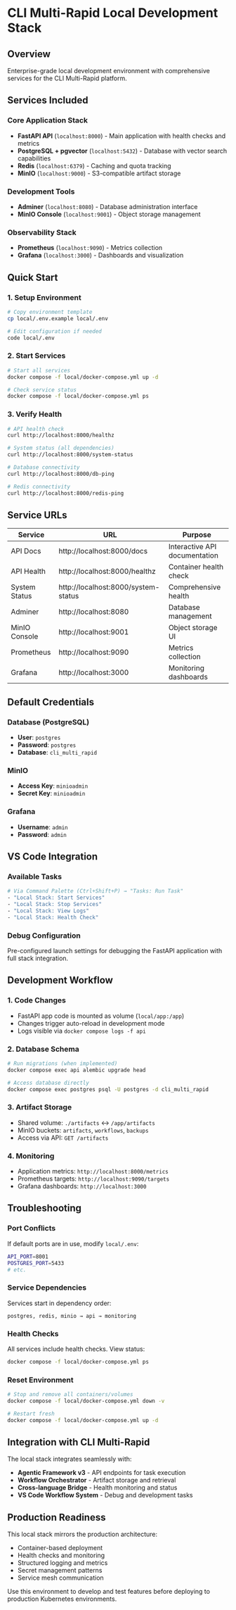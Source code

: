 # CLI Multi-Rapid Local Development Stack

## Overview

Enterprise-grade local development environment with comprehensive services for the CLI Multi-Rapid platform.

## Services Included

### **Core Application Stack**
- **FastAPI API** (`localhost:8000`) - Main application with health checks and metrics
- **PostgreSQL + pgvector** (`localhost:5432`) - Database with vector search capabilities  
- **Redis** (`localhost:6379`) - Caching and quota tracking
- **MinIO** (`localhost:9000`) - S3-compatible artifact storage

### **Development Tools**
- **Adminer** (`localhost:8080`) - Database administration interface
- **MinIO Console** (`localhost:9001`) - Object storage management

### **Observability Stack**
- **Prometheus** (`localhost:9090`) - Metrics collection
- **Grafana** (`localhost:3000`) - Dashboards and visualization

## Quick Start

### 1. Setup Environment
```bash
# Copy environment template
cp local/.env.example local/.env

# Edit configuration if needed
code local/.env
```

### 2. Start Services
```bash
# Start all services
docker compose -f local/docker-compose.yml up -d

# Check service status
docker compose -f local/docker-compose.yml ps
```

### 3. Verify Health
```bash
# API health check
curl http://localhost:8000/healthz

# System status (all dependencies)
curl http://localhost:8000/system-status

# Database connectivity
curl http://localhost:8000/db-ping

# Redis connectivity  
curl http://localhost:8000/redis-ping
```

## Service URLs

| Service | URL | Purpose |
|---------|-----|---------|
| API Docs | http://localhost:8000/docs | Interactive API documentation |
| API Health | http://localhost:8000/healthz | Container health check |
| System Status | http://localhost:8000/system-status | Comprehensive health |
| Adminer | http://localhost:8080 | Database management |
| MinIO Console | http://localhost:9001 | Object storage UI |
| Prometheus | http://localhost:9090 | Metrics collection |
| Grafana | http://localhost:3000 | Monitoring dashboards |

## Default Credentials

### Database (PostgreSQL)
- **User**: `postgres`
- **Password**: `postgres` 
- **Database**: `cli_multi_rapid`

### MinIO
- **Access Key**: `minioadmin`
- **Secret Key**: `minioadmin`

### Grafana
- **Username**: `admin`
- **Password**: `admin`

## VS Code Integration

### Available Tasks
```bash
# Via Command Palette (Ctrl+Shift+P) → "Tasks: Run Task"
- "Local Stack: Start Services"
- "Local Stack: Stop Services" 
- "Local Stack: View Logs"
- "Local Stack: Health Check"
```

### Debug Configuration
Pre-configured launch settings for debugging the FastAPI application with full stack integration.

## Development Workflow

### 1. Code Changes
- FastAPI app code is mounted as volume (`local/app:/app`)
- Changes trigger auto-reload in development mode
- Logs visible via `docker compose logs -f api`

### 2. Database Schema
```bash
# Run migrations (when implemented)
docker compose exec api alembic upgrade head

# Access database directly
docker compose exec postgres psql -U postgres -d cli_multi_rapid
```

### 3. Artifact Storage
- Shared volume: `./artifacts` ↔ `/app/artifacts`
- MinIO buckets: `artifacts`, `workflows`, `backups`
- Access via API: `GET /artifacts`

### 4. Monitoring
- Application metrics: `http://localhost:8000/metrics`
- Prometheus targets: `http://localhost:9090/targets`
- Grafana dashboards: `http://localhost:3000`

## Troubleshooting

### Port Conflicts
If default ports are in use, modify `local/.env`:
```bash
API_PORT=8001
POSTGRES_PORT=5433
# etc.
```

### Service Dependencies
Services start in dependency order:
```
postgres, redis, minio → api → monitoring
```

### Health Checks
All services include health checks. View status:
```bash
docker compose -f local/docker-compose.yml ps
```

### Reset Environment
```bash
# Stop and remove all containers/volumes
docker compose -f local/docker-compose.yml down -v

# Restart fresh
docker compose -f local/docker-compose.yml up -d
```

## Integration with CLI Multi-Rapid

The local stack integrates seamlessly with:
- **Agentic Framework v3** - API endpoints for task execution
- **Workflow Orchestrator** - Artifact storage and retrieval  
- **Cross-language Bridge** - Health monitoring and status
- **VS Code Workflow System** - Debug and development tasks

## Production Readiness

This local stack mirrors the production architecture:
- Container-based deployment
- Health checks and monitoring
- Structured logging and metrics
- Secret management patterns
- Service mesh communication

Use this environment to develop and test features before deploying to production Kubernetes environments.